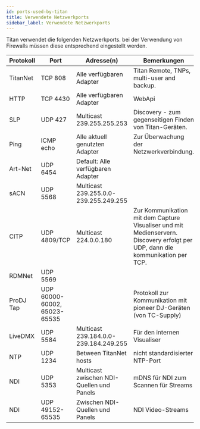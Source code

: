 ```yaml
---
id: ports-used-by-titan
title: Verwendete Netzwerkports
sidebar_label: Verwendete Netzwerkports
---
```


Titan verwendet die folgenden Netzwerkports. bei der Verwendung von Firewalls müssen diese entsprechend eingestellt werden.

Protokoll	| Port	 	| Adresse(n)					| Bemerkungen
------------|--------	|----------						|---------
TitanNet	|TCP 808	| Alle verfügbaren Adapter		| Titan Remote, TNPs, multi-user and backup.
HTTP		|TCP 4430	| Alle verfügbaren Adapter		| WebApi
SLP			|UDP 427	| Multicast 239.255.255.253		| Discovery - zum gegenseitigen Finden von Titan-Geräten.
Ping		|ICMP echo	| Alle aktuell genutzten Adapter	| Zur Überwachung der Netzwerkverbindung.
Art-Net		|UDP 6454	| Default: Alle verfügbaren Adapter	| |
sACN		|UDP 5568	| Multicast 239.255.0.0-239.255.249.255	| |
CITP		|UDP 4809/TCP	| Multicast 224.0.0.180		| Zur Kommunikation mit dem Capture Visualiser und mit Medienservern. Discovery erfolgt per UDP, dann die kommunikation per TCP.
RDMNet		|UDP 5569	|								| |
ProDJ Tap   |UDP 60000-60002, 65023-65535				| | Protokoll zur Kommunikation mit pioneer DJ-Geräten (von TC-Supply)
LiveDMX		|UDP 5584	| Multicast 239.184.0.0-239.184.249.255 | Für den internen Visualiser	
NTP			|UDP 1234	| Between TitanNet hosts		| nicht standardisierter NTP-Port
NDI			|UDP 5353	| Multicast zwischen NDI-Quellen und Panels	| mDNS für NDI zum Scannen für Streams
NDI			|UDP 49152-65535	| Zwischen NDI-Quellen und Panels | NDI Video-Streams